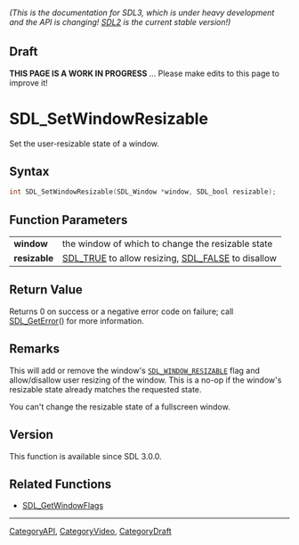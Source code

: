 ###### (This is the documentation for SDL3, which is under heavy development and the API is changing! [SDL2](https://wiki.libsdl.org/SDL2/) is the current stable version!)

## Draft

**THIS PAGE IS A WORK IN PROGRESS** ... Please make edits to this page to improve it!


<!-- #*^*^*^*^*See https://wiki.libsdl.org/SGFunctions for details on editing this page*^*^*^*^* -->
# SDL_SetWindowResizable

Set the user-resizable state of a window.

## Syntax

```c
int SDL_SetWindowResizable(SDL_Window *window, SDL_bool resizable);

```

## Function Parameters

|                   |                                                                            |
| ----------------- | -------------------------------------------------------------------------- |
| **window**        | the window of which to change the resizable state                          |
| **resizable**     | [SDL_TRUE](SDL_TRUE) to allow resizing, [SDL_FALSE](SDL_FALSE) to disallow |

## Return Value

Returns 0 on success or a negative error code on failure; call
[SDL_GetError](SDL_GetError)() for more information.

## Remarks

This will add or remove the window's
[`SDL_WINDOW_RESIZABLE`](SDL_WINDOW_RESIZABLE) flag and allow/disallow user
resizing of the window. This is a no-op if the window's resizable state
already matches the requested state.

You can't change the resizable state of a fullscreen window.

## Version

This function is available since SDL 3.0.0.

## Related Functions

* [SDL_GetWindowFlags](SDL_GetWindowFlags)

----
[CategoryAPI](CategoryAPI), [CategoryVideo](CategoryVideo), [CategoryDraft](CategoryDraft)
<!-- #See the Style Guide for instructions on editing the footer. -->


